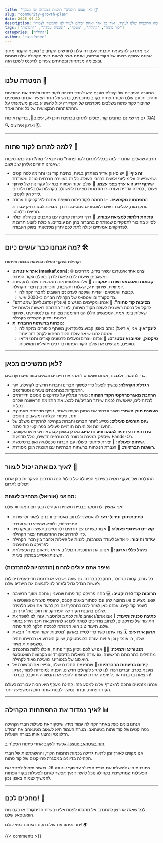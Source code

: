 ```yaml
---
title: "לאן אנחנו הולכים? תוכנית הצמיחה של מעקף 🚀"
slug: "community-growth-plan"
date: 2025-06-22
description: "מטרות הקהילה, מה אנחנו עושים ומה התוכניות שלנו לעתיד. ואיך כל אחד ואחת יכולים לעזור לנו להמשיך לצמוח."
tags: ["קוד פתוח", "קהילה", "מעקף", "תוכנית עבודה", "התנדבות"]
categories: ["קהילה"]
author: "אוריאל אופיר"
---
```


אני מתרגש להציג את תוכנית העבודה שלנו לחודשים הקרובים! מעקף הוקמה מתוך אמונה עמוקה בכוחו של הקוד הפתוח, ואנחנו גאים לראות כיצד הקהילה שלנו צומחת ומעצימה מפתחות ומפתחים צעירים להיכנס לעולם הזה.

---

## המטרה שלנו 🎯

המטרה העיקרית של קהילת מעקף היא לעודד תרומה לקוד פתוח ולעורר את המודעות וההיכרות עם עולם הקוד הפתוח בקרב מתכנתים, בדגש על הדור הצעיר. אנחנו מאמינים שחיבור לקוד פתוח בשלבים מוקדמים של הקריירה יכול להשפיע באופן משמעותי על ההתפתחות המקצועית של כל אחת ואחד.

גם מי שאינם כותבים קוד, יכולים לתרום בכתיבת תוכן ✍️, עיצוב 🎨, בדיקת איכות (QA) 🔍 וארגון אירועים 🗓️.

---

## למה לתרום לקוד פתוח? 🤔

הרבה שואלים אותנו – למה בכלל לתרום לקוד פתוח? מה יוצא לי מזה? הנה כמה סיבות שאנחנו חוזרים אליהן שוב ושוב:

* **זה כיף!** 🎉 יש סיפוק אדיר מפתרון בעיות, כתיבת קוד נקי ותרומה לפרויקטים שמשפיעים על מיליוני אנשים ברחבי העולם. כל זה באווירה חברתית טובה ומעודדת.
* **שיתוף ידע הוא ערך בפני עצמו.** 🤝 עולם הקוד הפתוח בנוי על עקרונות של שיתוף פעולה, למידה הדדית ועזרה. זו הזדמנות מצוינת להשתלב בקהילות גלובליות ולתרום לידע הקולקטיבי.
* **התפתחות מקצועית.** 📈 תרומה לקוד פתוח חושפת אתכם לפרקטיקות עבודה מתקדמות, לכלים חדשים ולמנטורים מנוסים. זו דרך מצוינת לבנות תיק עבודות מרשים ורלוונטי.
* **פתיחת דלתות למציאת עבודה.** 🚪 דרך היכרות קרובה עם מתכנים בקהילה יכולה לסייע בחיבור לתפקידים שנפתחים בחברות בהן הם עובדים. היכולת להציג תרומות לפרויקטים אמיתיים יכולה לתת לכם יתרון משמעותי בשוק העבודה.

---

## מה אנחנו כבר עושים כיום? 🛠️

קהילת מעקף פעילה ובועטת בכמה חזיתות:

* **אתר אינטרנט (maakaf.com):** 🌐 יצרנו אתר אינטרנט עשיר בידע, מדריכים ומשאבים שיעזרו לכם לצאת לדרך בעולם הקוד הפתוח.
* **קבוצות וואטסאפ ושרת דיסקורד:** 💬 אלו הפלטפורמות המרכזיות שלנו לתקשורת יומיומית, שיתוף ידע, שאלות ותשובות, והכרות בין חברי הקהילה.
    * קבוצת וואטסאפ ייעודית ושקטה לעדכונים חשובים לחברי הקהילה.
    * בדיסקורד ובוואטסאפ של הקהילה חברים כ-2000 איש.
* **"מסיבות קוד פתוח":** 🥳 אנחנו מקיימים מפגשים (אונליין ופרונטליים) שמטרתם להקל על כניסה ראשונית לעולם הקוד הפתוח, לעזור בתרומה ראשונה ולענות על שאלות בזמן אמת. המפגשים הללו הם הזדמנות מצוינת גם לנטוורקינג, שיתוף רעיונות וחיזוק הקשרים בקהילה.
* **נוכחות ברשתות החברתיות:**
    * **לינקדאין:** אני (אוריאל) כותב באופן קבוע בלינקדאין, משתף סיפורים מהקהילה ומנסה להנגיש את עולם הקוד הפתוח לקהל רחב יותר.
    * **טיקטוק, יוטיוב ואינסטגרם:** 🎥 אנחנו יוצרים ומעלים סרטונים קצרים ותכני וידאו נוספים, מנגישים את עולם הקוד הפתוח בדרכים ויזואליות ומושכות.

---

## לאן ממשיכים מכאן? 

כדי להמשיך ולצמוח, אנחנו שואפים להשיג את היעדים הבאים בחודשים הקרובים:

* **הגדלת הקהילה:** נמשיך לפעול כדי למשוך חברים וחברות חדשים לקהילה, תוך התמקדות במתכנתים צעירים וסטודנטים.
* **הרחבת מאגר פרויקטי הקוד הפתוח:** נאתר ונמליץ על פרויקטים נוספים ידידותיים למתחילים, שיאפשרו לכמה שיותר חברים/ות לבצע את התרומה הראשונה שלהם בקלות.
* **העשרת תוכן האתר:** נשפר ונרחיב את התוכן הקיים באתר, נוסיף מדריכים מעמיקים יותר, סיפורי הצלחה ומשאבים נוספים.
* **גיוס תורמים פעילים:** נסייע ליותר חברים וחברות בקהילה להתקדם משלב של התעניינות אל היותם תורמים פעילים בפרויקטי קוד פתוח.
* **סדרת אירועי וידאו למצטרפים חדשים:** נארגן באופן קבוע אירועי וידאו מקוונים, שיספקו תמיכה והכוונה למצטרפים חדשים, כולל סדנאות Hands-On.
* **שיתופי פעולה:** 🤝 יצירת שיתופי פעולה עם חברות טכנולוגיה ואוניברסיטאות.
* **רשתות חברתיות:** 📣 הגברת הנוכחות ברשתות חברתיות עם תוכנית תוכן מסודרת.

---

## איך גם אתה יכול לעזור? 💪

ההצלחה של מעקף תלויה בשיתוף הפעולה של כולנו! הנה הדרכים העיקריות בהן אתם יכולים לתרום:

### מה אני (אוריאל) מתחייב לעשות:

אני אמשיך להתמקד בבניית תשתית הקהילה ובקידום המטרות שלנו:

* **כתיבת תוכן וניהול ידע:** ✍️ אמשיך לכתוב מאמרים ותכנים לאתר ולרשתות החברתיות, ולוודא שהידע נגיש ועדכני.
* **קשרים ושיתופי פעולה:** 🤝 אצור קשרים עם גורמים רלוונטיים בתעשייה ובאקדמיה כדי להרחיב את ההזדמנויות עבור הקהילה.
* **עידוד וחיבור:** ✨ אדאג לעודד מעורבות, לענות על שאלות ולחבר בין חברי הקהילה לפרויקטים מתאימים.
* **ניהול כללי וארגון:** 🧭 אנווט את התוכנית הכוללת, אדאג לתיאום בין הפעילויות השונות ואסייע בפתרון בעיות.

### איפה אתם יכולים לתרום (הזדמנויות להתנדבות):

כל עזרה, קטנה כגדולה, תתקבל בברכה. גם שעה בשבוע או תרומה חד-פעמית יכולות לעשות הבדל גדול ולעזור לנו להגשים את היעדים שלנו:

* **תרומות קוד לפרויקטים:** 💻
    בחרו פרויקט קוד פתוח שמעניין אתכם מתוך הרשימה שאנו מציעים (או מחוצה לה) ונסו לפתור באגים קטנים, להוסיף פיצ'רים פשוטים או לשפר קוד קיים. אנחנו כאן לעזור לכם בתהליך!
    גם רק לתעד את מסע הלמידה שלכם בהבנת הקוד של הפרויקט זה תוכן בעל ערך רב.
* **כתיבה טכנית ותיעוד:** 📝
    אם אתם/ן אוהבים/ות לכתוב ולהסביר, עזרו לנו לשפר את התיעוד של פרויקטים, לכתוב מדריכים למתחילים או להרחיב את תכני הידע באתר שלנו. תיעוד טוב הוא המפתח לכניסה חלקה לקוד פתוח.
* **ארגון אירועים:** 🗓️
    צרו איתנו קשר כדי לסייע בארגון "מסיבות הקוד הפתוח" הבאות שלנו, הן אונליין והן פיזיות. עזרה בלוגיסטיקה, שיווק האירוע או הנחייתו תהיה משמעותית מאוד.
* **מנטורינג ותמיכה:** 🧑‍🏫
    אם יש לכם ניסיון בקוד פתוח, תוכלו ללוות מתכנתים מתחילים בתרומתם הראשונה. גם עזרה בשאלות בדיסקורד או בקבוצות הוואטסאפ היא סוג של מנטורינג ומועילה מאוד לקהילה.
* **קידום ברשתות החברתיות:** 📢
    שתפו את התכנים שלנו, הפיצו את הבשורה על מעקף בקרב חברים ועזרו לנו להגיע לקהלים חדשים.
    הפניה למוסדות לימוד, ארגון הרצאות בחברות או כל יוזמה אחרת שתעזור להפיץ את הבשורה תתקבל בברכה!

אנחנו מזמינים אתכם להצטרף אלינו למסע הזה. קהילת מעקף היא הבית עבורכם בעולם הקוד הפתוח, וביחד נמשיך לבנות אותה חזקה ומשפיעה יותר.

---

## איך נמדוד את התפתחות הקהילה? 📊

אנחנו בונים כעת באתר הקהילה עמוד מידע שיסקור את פעילות חברי הקהילה בפרויקטים של קוד פתוח בגיטהאב. מטרת העמוד היא לשאוב מגיטאהב את המידע הרלוונטי ולהציג אותו בצורה ויזואלית.

אפשר לעקוב אחרי פיתוח הפיצ'ר <a href="https://github.com/Maakaf/maakaf_home/issues/8" target="_blank" rel="noopener noreferrer">ב-Issue הזה בגיטהאב</a>.

אנו מקווים לאורך זמן לראות גדילה בכמות תרומות הקוד, וההשתתפות של חברי הקהילה בדיונים במסגרת פרויקטים של קוד פתוח.

התוכנית היא להשלים את בניית הפיצ'ר עד סוף אוגוסט 25. כאשר נתחיל למדוד את הפעילות שמתקיימת בקהילה נוכל להעריך איך אפשר לגרום לפעילות בקוד הפתוח להמשיך לצמוח באופן נכון.

---

## מחכים לכם! 👋

לכל שאלה או רצון להתנדב, אל תהססו לפנות אלינו בשרת הדיסקורד או בקבוצות הוואטסאפ שלנו.

יחד נפתח את עולם הקוד הפתוח בפני כולם! 🌍

{{< comments >}}
